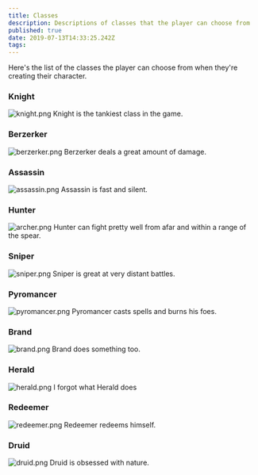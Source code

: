 ```yaml
---
title: Classes
description: Descriptions of classes that the player can choose from
published: true
date: 2019-07-13T14:33:25.242Z
tags: 
---
```


Here's the list of the classes the player can choose from when they're creating their character.

### Knight

![knight.png](/knight.png)
Knight is the tankiest class in the game.


### Berzerker

![berzerker.png](/berzerker.png)
Berzerker deals a great amount of damage.


### Assassin

![assassin.png](/assassin.png)
Assassin is fast and silent.


### Hunter

![archer.png](/archer.png)
Hunter can fight pretty well from afar and within a range of the spear.

### Sniper

![sniper.png](/sniper.png)
Sniper is great at very distant battles.


### Pyromancer

![pyromancer.png](/pyromancer.png)
Pyromancer casts spells and burns his foes.


### Brand

![brand.png](/brand.png)
Brand does something too.


### Herald

![herald.png](/herald.png)
I forgot what Herald does


### Redeemer

![redeemer.png](/redeemer.png)
Redeemer redeems himself.


### Druid

![druid.png](/druid.png)
Druid is obsessed with nature.